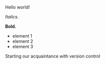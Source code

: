 Hello world!

*Italics.*

**Bold.**

* element 1
* element 2
* element 3

Starting our acquaintance with version control
